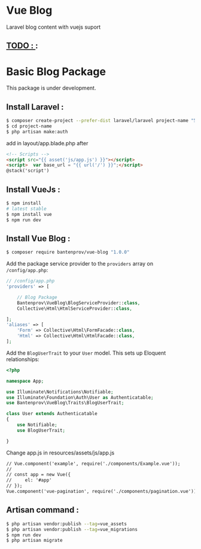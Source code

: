 # Vue Blog
Laravel blog content with vuejs suport
## [TODO : ](https://github.com/bantenprov/vue-blog/blob/master/TODO.md) :

Basic Blog Package
==================
This package is under development.

## Install Laravel :
```bash
$ composer create-project --prefer-dist laravel/laravel project-name "5.4.*"
$ cd project-name
$ php artisan make:auth
```

add in layout/app.blade.php after
```html
<!-- Scripts -->
<script src="{{ asset('js/app.js') }}"></script>
<script>  var base_url = "{{ url('/') }}";</script>
@stack('script')
```

## Install VueJs :
```bash
$ npm install
# latest stable
$ npm install vue
$ npm run dev
```

## Install Vue Blog :
```bash
$ composer require bantenprov/vue-blog "1.0.0"
```

Add the package service provider to the `providers` array on `/config/app.php`:

```php
// /config/app.php
'providers' => [

    // Blog Package
    Bantenprov\VueBlog\BlogServiceProvider::class,
    Collective\Html\HtmlServiceProvider::class,

];
'aliases' => [
    'Form' => Collective\Html\FormFacade::class,
    'Html' => Collective\Html\HtmlFacade::class,
];
```

Add the `BlogUserTrait` to your `User` model. This sets up Eloquent relationships:

```php
<?php

namespace App;

use Illuminate\Notifications\Notifiable;
use Illuminate\Foundation\Auth\User as Authenticatable;
use Bantenprov\VueBlog\Traits\BlogUserTrait;

class User extends Authenticatable
{
    use Notifiable;
    use BlogUserTrait;

}
```

Change app.js in resources/assets/js/app.js
```html
// Vue.component('example', require('./components/Example.vue'));
//
// const app = new Vue({
//     el: '#app'
// });
Vue.component('vue-pagination', require('./components/pagination.vue'));
```

## Artisan command :

```bash
$ php artisan vendor:publish --tag=vue_assets
$ php artisan vendor:publish --tag=vue_migrations
$ npm run dev
$ php artisan migrate
```
